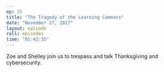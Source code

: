 ```yaml
---
ep: 25
title: "The Tragedy of the Learning Commons"
date: "November 27, 2017"
layout: episode
roll: episodes
time: "01:42:35"
---
```


Zoe and Shelley join us to trespass and talk Thanksgiving and cybersecurity.

